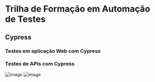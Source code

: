 # Trilha de Formação em Automação de Testes 
## Cypress
### Testes em aplicação Web com Cypress
### Testes de APIs com Cypress
![image](https://user-images.githubusercontent.com/32318124/187105189-76b53937-6239-4ccc-8d5f-bd67a28b80c3.png)
![image](https://user-images.githubusercontent.com/32318124/187105128-70344c92-d615-4f2a-9552-6711a1b478c5.png)
